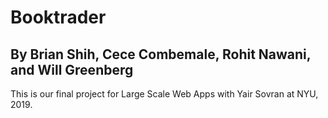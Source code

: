 # Booktrader
## By Brian Shih, Cece Combemale, Rohit Nawani, and Will Greenberg

This is our final project for Large Scale Web Apps with Yair Sovran at NYU, 2019.